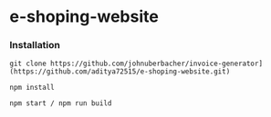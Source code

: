 # e-shoping-website


### Installation
```
git clone https://github.com/johnuberbacher/invoice-generator](https://github.com/aditya72515/e-shoping-website.git)

npm install

npm start / npm run build
```
